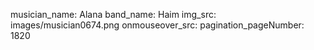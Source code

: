 musician_name: Alana
band_name: Haim
img_src: images/musician0674.png
onmouseover_src: 
pagination_pageNumber: 1820